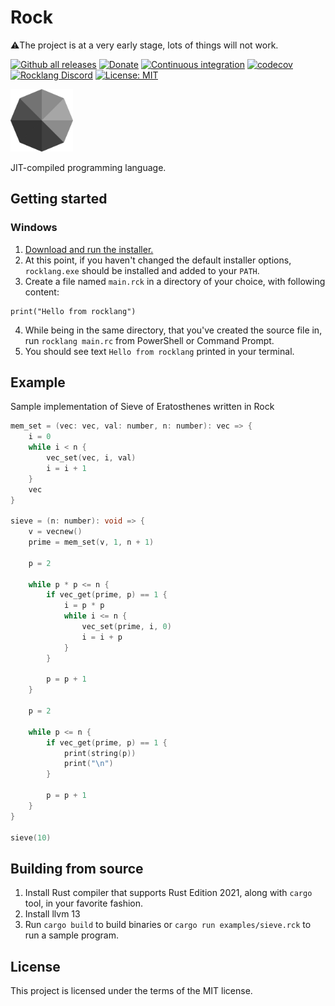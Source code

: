# Rock

⚠️The project is at a very early stage, lots of things will not work.

[![Github all releases](https://img.shields.io/github/downloads/jarkonik/rocklang/total.svg)](https://GitHub.com/jarkonik/rocklang/releases/)
[![Donate](https://img.shields.io/badge/Donate-PayPal-green.svg)](https://www.paypal.com/donate?hosted_button_id=Y25KDXY4LJYQ2)
[![Continuous integration](https://github.com/jarkonik/rocklang/actions/workflows/main.yml/badge.svg)](https://github.com/jarkonik/rocklang/actions/workflows/main.yml)
[![codecov](https://codecov.io/gh/jarkonik/rocklang/branch/main/graph/badge.svg?token=DW07IRWGG0)](https://codecov.io/gh/jarkonik/rocklang)
[![Rocklang
Discord](https://badgen.net/discord/members/NK3baHRTve)](https://discord.gg/NK3baHRTve)
[![License: MIT](https://img.shields.io/badge/License-MIT-yellow.svg)](https://opensource.org/licenses/MIT)

<img src="./rock.svg" width="100" height="100">

JIT-compiled programming language.

## Getting started

### Windows

1. [Download and run the installer.](https://github.com/jarkonik/rocklang/releases/latest/download/rocklang-windows-latest.msi)
2. At this point, if you haven't changed the default installer options,
   `rocklang.exe` should be installed and added to your `PATH`.
3. Create a file named `main.rck` in a directory of your choice, with following
   content:
```
print("Hello from rocklang")
```
4. While being in the same directory, that you've created the source file in, run `rocklang main.rc` from PowerShell or
   Command Prompt.
5. You should see text `Hello from rocklang` printed in your terminal.

## Example

Sample implementation of Sieve of Eratosthenes written in Rock

```c
mem_set = (vec: vec, val: number, n: number): vec => {
	i = 0
	while i < n {
		vec_set(vec, i, val)
		i = i + 1
	}
	vec
}

sieve = (n: number): void => {
	v = vecnew()
	prime = mem_set(v, 1, n + 1)

	p = 2

	while p * p <= n {
		if vec_get(prime, p) == 1 {
			i = p * p
			while i <= n {
				vec_set(prime, i, 0)
				i = i + p
			}
		}

		p = p + 1
	}

	p = 2

	while p <= n {
		if vec_get(prime, p) == 1 {
			print(string(p))
			print("\n")
		}

		p = p + 1
	}
}

sieve(10)
```

## Building from source
1. Install Rust compiler that supports Rust Edition 2021, along with `cargo` tool, in your favorite fashion.
2. Install llvm 13
3. Run `cargo build` to build binaries or `cargo run examples/sieve.rck` to run a sample program.

## License

This project is licensed under the terms of the MIT license.
